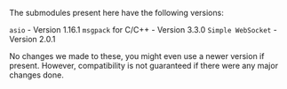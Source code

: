 The submodules present here have the following versions:

`asio` - Version 1.16.1
`msgpack` for C/C++ - Version 3.3.0
`Simple WebSocket`  - Version 2.0.1

No changes we made to these, you might even use a newer version if present. However, compatibility is not guaranteed if there were any major changes done.
